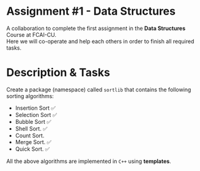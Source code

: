 # Assignment #1 - Data Structures
A collaboration to complete the first assignment in the **Data Structures** Course at FCAI-CU.\
Here we will co-operate and help each others in order to finish all required tasks.

# Description & Tasks
Create a package (namespace) called `sortlib` that contains the following sorting algorithms:
- Insertion Sort :white_check_mark:
- Selection Sort :white_check_mark:
- Bubble Sort :white_check_mark:
- Shell Sort. :white_check_mark:
- Count Sort.
- Merge Sort. :white_check_mark:
- Quick Sort. :white_check_mark:

All the above algorithms are implemented in `C++` using **templates**.
